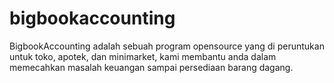 # bigbookaccounting
BigbookAccounting adalah sebuah program opensource yang di peruntukan untuk toko, apotek, dan minimarket, kami membantu anda dalam memecahkan masalah keuangan sampai persediaan barang dagang.
